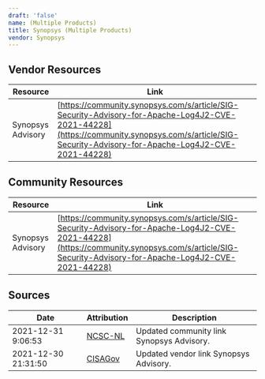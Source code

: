 ```yaml
---
draft: 'false'
name: (Multiple Products)
title: Synopsys (Multiple Products)
vendor: Synopsys
---
```


## Vendor Resources
| Resource | Link |
| --- | --- |
| Synopsys Advisory | [https://community.synopsys.com/s/article/SIG-Security-Advisory-for-Apache-Log4J2-CVE-2021-44228](https://community.synopsys.com/s/article/SIG-Security-Advisory-for-Apache-Log4J2-CVE-2021-44228) |

## Community Resources
| Resource | Link |
| --- | --- |
| Synopsys Advisory | [https://community.synopsys.com/s/article/SIG-Security-Advisory-for-Apache-Log4J2-CVE-2021-44228](https://community.synopsys.com/s/article/SIG-Security-Advisory-for-Apache-Log4J2-CVE-2021-44228) |


## Sources
| Date | Attribution | Description |
| --- | --- | --- |
| 2021-12-31 9:06:53 | [NCSC-NL](https://github.com/NCSC-NL/log4shell/blob/main/software/README.md) | Updated community link Synopsys Advisory.  |
| 2021-12-30 21:31:50 | [CISAGov](https://raw.githubusercontent.com/cisagov/log4j-affected-db/develop/README.md) | Updated vendor link Synopsys Advisory.  |

